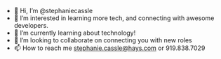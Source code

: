 - 👋 Hi, I’m @stephaniecassle
- 👀 I’m interested in learning more tech, and connecting with awesome developers. 
- 🌱 I’m currently learning about technology! 
- 💞️ I’m looking to collaborate on connecting you with new roles 
- 📫 How to reach me stephanie.cassle@hays.com or 919.838.7029

<!---
stephaniecassle/stephaniecassle is a ✨ special ✨ repository because its `README.md` (this file) appears on your GitHub profile.
You can click the Preview link to take a look at your changes.
--->
